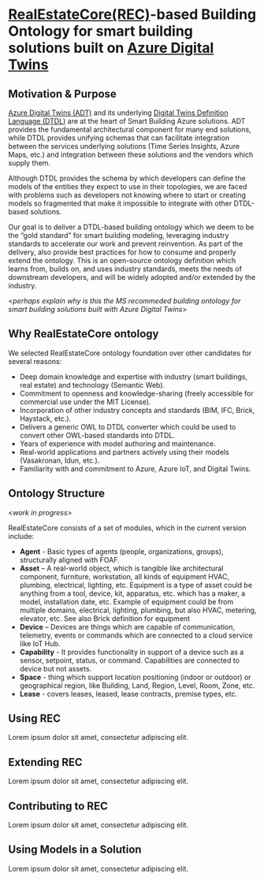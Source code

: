 # [RealEstateCore(REC)](https://www.realestatecore.io/)-based Building Ontology for smart building solutions built on [Azure Digital Twins](https://azure.microsoft.com/en-us/services/digital-twins/)


## Motivation & Purpose

[Azure Digital Twins (ADT)](https://azure.microsoft.com/en-us/services/digital-twins/) and its underlying [Digital Twins Definition Language (DTDL)](https://github.com/Azure/opendigitaltwins-dtdl) are at the heart of Smart Building Azure solutions. ADT provides the fundamental architectural component for many end solutions, while DTDL provides unifying schemas that can facilitate integration between the services underlying solutions (Time Series Insights, Azure Maps, etc.) and integration between these solutions and the vendors which supply them.

Although DTDL provides the schema by which developers can define the models of the entities they expect to use in their topologies, we are faced with problems such as developers not knowing where to start or creating models so fragmented that make it impossible to integrate with other DTDL-based solutions.

Our goal is to deliver a DTDL-based building ontology which we deem to be the “gold standard” for smart building modeling, leveraging industry standards to accelerate our work and prevent reinvention. As part of the delivery, also provide best practices for how to consume and properly extend the ontology. This is an open-source ontology definition which learns from, builds on, and uses industry standards, meets the needs of downstream developers, and will be widely adopted and/or extended by the industry.

<*perhaps explain why is this the MS recommeded building ontology for smart building solutions built with Azure Digital Twins*>


## Why RealEstateCore ontology

We selected RealEstateCore ontology foundation over other candidates for several reasons:
  * Deep domain knowledge and expertise with industry (smart buildings, real estate) and technology (Semantic Web).
  * Commitment to openness and knowledge-sharing (freely accessible for commercial use under the MIT License).
  * Incorporation of other industry concepts and standards (BIM, IFC, Brick, Haystack, etc.).
  * Delivers a generic OWL to DTDL converter which could be used to convert other OWL-based standards into DTDL.
  * Years of experience with model authoring and maintenance.
  * Real-world applications and partners actively using their models (Vasakronan, Idun, etc.).
  * Familiarity with and commitment to Azure, Azure IoT, and Digital Twins.

## Ontology Structure

<*work in progress*>

RealEstateCore consists of a set of modules, which in the current version include:
  * **Agent** - Basic types of agents (people, organizations, groups), structurally aligned with FOAF.
  * **Asset** – A real-world object, which is tangible like architectural component, furniture, workstation, all kinds of equipment HVAC, plumbing, electrical, lighting, etc. Equipment is a type of asset could be anything from a tool, device, kit, apparatus, etc. which has a maker, a model, installation date, etc. Example of equipment could be from multiple domains, electrical, lighting, plumbing, but also HVAC, metering, elevator, etc. See also Brick definition for equipment 
  * **Device** – Devices are things which are capable of communication, telemetry, events or commands which are connected to a cloud service like IoT Hub.
  * **Capability** - It provides functionality in support of a device such as a sensor, setpoint, status, or command. Capabilities are connected to device but not assets. 
  * **Space** - thing which support location positioning (indoor or outdoor) or geographical region, like Building, Land, Region, Level, Room, Zone, etc.
  * **Lease** - covers leases, leased, lease contracts, premise types, etc.


## Using REC

Lorem ipsum dolor sit amet, consectetur adipiscing elit.

## Extending REC

Lorem ipsum dolor sit amet, consectetur adipiscing elit.

## Contributing to REC

Lorem ipsum dolor sit amet, consectetur adipiscing elit.

## Using Models in a Solution

Lorem ipsum dolor sit amet, consectetur adipiscing elit.
